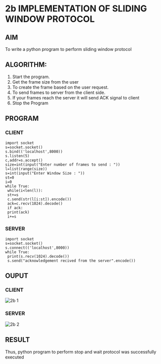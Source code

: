 # 2b IMPLEMENTATION OF SLIDING WINDOW PROTOCOL
## AIM
To write a python program to perform sliding window protocol
## ALGORITHM:
1. Start the program.
2. Get the frame size from the user
3. To create the frame based on the user request.
4. To send frames to server from the client side.
5. If your frames reach the server it will send ACK signal to client
6. Stop the Program
## PROGRAM
### CLIENT
```
import socket
s=socket.socket()
s.bind(('localhost',8000))
s.listen(5)
c,addr=s.accept()
size=int(input("Enter number of frames to send : "))
l=list(range(size))
s=int(input("Enter Window Size : "))
st=0
i=0
while True:
 while(i<len(l)):
 st+=s
 c.send(str(l[i:st]).encode())
 ack=c.recv(1024).decode()
 if ack:
 print(ack)
 i+=s
```
### SERVER
```
import socket
s=socket.socket()
s.connect(('localhost',8000))
while True: 
 print(s.recv(1024).decode())
 s.send("acknowledgement recived from the server".encode())
```
## OUPUT
### CLIENT
![2b 1](https://github.com/Divya110205/2b_SLIDING_WINDOW_PROTOCOL/assets/119404855/01fdeaa1-8fb5-483b-b789-a239fef3c9cb)

### SERVER
![2b 2](https://github.com/Divya110205/2b_SLIDING_WINDOW_PROTOCOL/assets/119404855/9709b736-28c9-46de-a7a3-7a6bfa1671c9)

## RESULT
Thus, python program to perform stop and wait protocol was successfully executed
